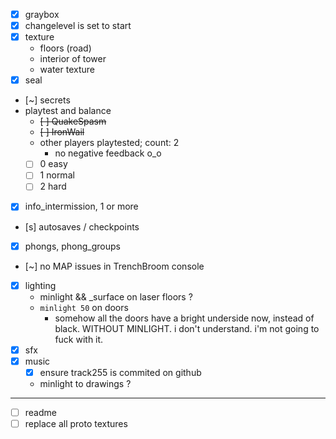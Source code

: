 - [x] graybox
- [x] changelevel is set to start
- [x] texture
  - floors (road)
  - interior of tower
  - water texture
- [x] seal
- [~] secrets
- playtest and balance
  - ~~[ ] QuakeSpasm~~
  - ~~[ ] IronWail~~
  - other players playtested; count: 2
    - no negative feedback o_o
  - [ ] 0 easy
  - [ ] 1 normal
  - [ ] 2 hard
- [x] info_intermission, 1 or more
- [s] autosaves / checkpoints
- [x] phongs, phong_groups
- [~] no MAP issues in TrenchBroom console
- [x] lighting
  - minlight && \_surface on laser floors ?
  - `minlight 50` on doors
    - somehow all the doors have a bright underside now, instead of black. WITHOUT MINLIGHT. i don't understand. i'm not going to fuck with it.
- [x] sfx
- [x] music
  - [x] ensure track255 is commited on github
  - minlight to drawings ?

---

- [ ] readme
- [ ] replace all proto textures
